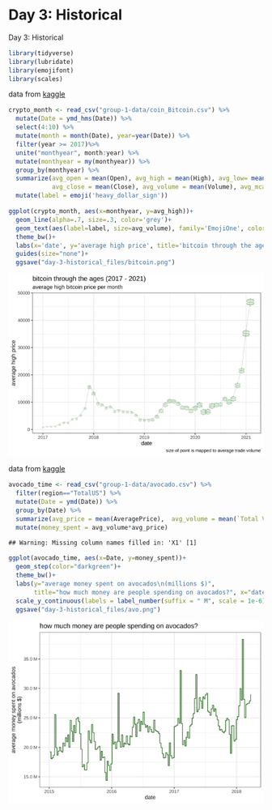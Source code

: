 Day 3: Historical
================

Day 3: Historical

``` r
library(tidyverse)
library(lubridate)
library(emojifont)
library(scales)
```

data from
[kaggle](https://www.kaggle.com/sudalairajkumar/cryptocurrencypricehistory?select=coin_Bitcoin.csv)

``` r
crypto_month <- read_csv("group-1-data/coin_Bitcoin.csv") %>%
  mutate(Date = ymd_hms(Date)) %>%
  select(4:10) %>%
  mutate(month = month(Date), year=year(Date)) %>%
  filter(year >= 2017)%>%
  unite("monthyear", month:year) %>%
  mutate(monthyear = my(monthyear)) %>%
  group_by(monthyear) %>%
  summarize(avg_open = mean(Open), avg_high = mean(High), avg_low= mean(Low), 
            avg_close = mean(Close), avg_volume = mean(Volume), avg_mcap = mean(Marketcap)) %>%
  mutate(label = emoji('heavy_dollar_sign'))
```

``` r
ggplot(crypto_month, aes(x=monthyear, y=avg_high))+
  geom_line(alpha=.7, size=.3, color='grey')+
  geom_text(aes(label=label, size=avg_volume), family='EmojiOne', color='forestgreen')+
  theme_bw()+
  labs(x='date', y='average high price', title='bitcoin through the ages (2017 - 2021)', subtitle='average high bitcoin price per month', caption='size of point is mapped to average trade volume')+
  guides(size="none")+
  ggsave("day-3-historical_files/bitcoin.png")
```

![](day-3-historical_files/figure-gfm/unnamed-chunk-1-1.png)<!-- -->

data from [kaggle](https://www.kaggle.com/neuromusic/avocado-prices)

``` r
avocado_time <- read_csv("group-1-data/avocado.csv") %>%
  filter(region=="TotalUS") %>%
  mutate(Date = ymd(Date)) %>% 
  group_by(Date) %>%
  summarize(avg_price = mean(AveragePrice),  avg_volume = mean(`Total Volume`)) %>%
  mutate(money_spent = avg_volume*avg_price)
```

    ## Warning: Missing column names filled in: 'X1' [1]

``` r
ggplot(avocado_time, aes(x=Date, y=money_spent))+
  geom_step(color="darkgreen")+
  theme_bw()+
  labs(y="average money spent on avocados\n(millions $)", 
       title="how much money are people spending on avocados?", x="date")+
  scale_y_continuous(labels = label_number(suffix = " M", scale = 1e-6))+
  ggsave("day-3-historical_files/avo.png")
```

![](day-3-historical_files/figure-gfm/unnamed-chunk-2-1.png)<!-- -->
